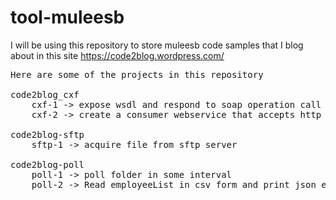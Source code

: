# tool-muleesb
I will be using this repository to store muleesb code samples that I blog about in this site https://code2blog.wordpress.com/

<pre>
Here are some of the projects in this repository

code2blog_cxf
	cxf-1 -> expose wsdl and respond to soap operation call
	cxf-2 -> create a consumer webservice that accepts http query parameters and invokes a soap webservice

code2blog-sftp
	sftp-1 -> acquire file from sftp server
	
code2blog-poll
	poll-1 -> poll folder in some interval
	poll-2 -> Read employeeList in csv form and print json employeeList to console
	
</pre>
